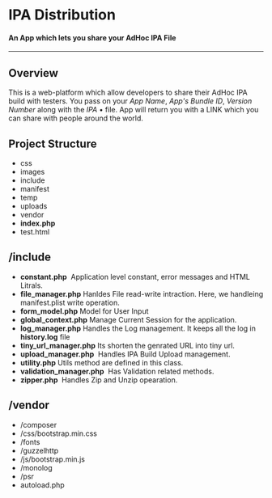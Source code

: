 # IPA Distribution
#### An App which lets you share your AdHoc IPA File
------
## Overview
This is a web-platform which allow developers to share their AdHoc IPA build with testers. You pass on your *App Name*, *App's Bundle ID*, *Version Number* along with the *IPA* • file.
App will return you with a LINK which you can share with people around the world.

## Project Structure
* css
* images
* include
* manifest
* temp
* uploads
* vendor
* **index.php**
* test.html

## /include
* **constant.php**
  Application level constant, error messages and HTML Litrals.
* **file_manager.php**
  Hanldes File read-write intraction. Here, we handleing manifest.plist write operation.
* **form_model.php**
  Model for User Input
* **global_context.php**
  Manage Current Session for the application.
* **log_manager.php**
  Handles the Log management. It keeps all the log in **history.log** file
* **tiny_url_manager.php**
  Its shorten the genrated URL into tiny url.
* **upload_manager.php**
  Handles IPA Build Upload management. 
* **utility.php**
  Utils method are defined in this class.
* **validation_manager.php**
  Has Validation related methods.
* **zipper.php**
  Handles Zip and Unzip opearation.

## /vendor
* /composer
* /css/bootstrap.min.css
* /fonts
* /guzzelhttp
* /js/bootstrap.min.js
* /monolog
* /psr
* autoload.php

